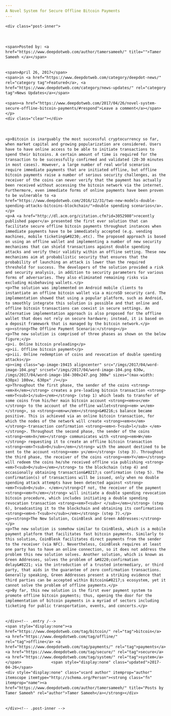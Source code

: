 ```yaml
---
A Novel System for Secure Offline Bitcoin Payments
---
```

<article class="post-listing post-19401 post type-post status-publish format-standard has-post-thumbnail hentry  tag-bitcoin tag-offline tag-payments tag-secure tag-system">
    
    <div class="post-inner">
    
    
        
    <span>Posted by: <a href="https://www.deepdotweb.com/author/tamersameeh/" title="">Tamer Sameeh </a></span>
    
    
    <span>April 26, 2017</span>
    <span>in <a href="https://www.deepdotweb.com/category/deepdot-news/" rel="category tag">Featured</a>, <a href="https://www.deepdotweb.com/category/news-updates/" rel="category tag">News Updates</a></span>
    
    <span><a href="https://www.deepdotweb.com/2017/04/26/novel-system-secure-offline-bitcoin-payments/#respond">Leave a comment</a></span>
    </p>
    <div class="clear"></div>
    
    
    
    <p>Bitcoin is inarguably the most successful cryptocurrency so far, when market capital and growing popularization are considered. Users have to have online access to be able to initiate transactions to spend their bitcoins. A certain amount of time is required for the transaction to be successfully confirmed and validated (20-30 minutes in most cases). However, a large number of real world scenarios require immediate payments that are initiated offline, but offline bitcoin payments raise a number of serious security challenges, as the receiver of the coins can never verify that the payment has actually been received without accessing the bitcoin network via the internet. Furthermore, even immediate forms of online payments have been proven to be vulnerable to <a href="https://www.deepdotweb.com/2016/12/31/two-new-models-double-spending-attacks-bitcoins-blockchain/">double spending scenarios</a>.</p>
    <p>A <a href="http://dl.acm.org/citation.cfm?id=3052980">recently published paper</a> presented the first ever solution that can facilitate secure offline bitcoin payments throughout instances when immediate payments have to be immediately accepted (e.g. vending machines, mobile ticketing&#8230;.etc). The proposed approach is based on using an offline wallet and implementing a number of new security mechanisms that can shield transactions against double spending attacks and verify their validity within an offline setting. These new mechanisms aim at probabilistic security that ensures that the probability of launching an attack is lower than the required threshold for success. The developers of the solution provided a risk and security analysis, in addition to security parameters for various forms of adversaries. They also eliminated remaining risks via excluding misbehaving wallets.</p>
    <p>The solution was implemented on Android mobile clients to instantiate an offline bitcoin wallet via a microSD security card. The implementation showed that using a popular platform, such as Android, to smoothly integrate this solution is possible and that online and offline bitcoin transactions can coexist in secure settings. An alternative implementation approach is also proposed for the offline wallet that does not rely on secure hardware; instead, it is based on a deposit framework that is managed by the bitcoin network.</p>
    <p><strong>The Offline Payment Scenario:</strong></p>
    <p>The new solution is comprised of three phases as shown on the below figure;</p>
    <p>i. Online bitcoin preloading</p>
    <p>ii. Offline bitcoin payment</p>
    <p>iii. Online redemption of coins and revocation of double spending attacks</p>
    <p><img class="wp-image-19415 aligncenter" src="/imgs/2017/04/word-image-104.png" srcset="/imgs/2017/04/word-image-104.png 630w, /imgs/2017/04/word-image-104-300x247.png 300w" sizes="(max-width: 630px) 100vw, 630px" /></p>
    <p>Throughout the first phase, the sender of the coins <strong><em>X</em></strong> creates a pre-loading bitcoin transaction <strong><em>T<sub>1</sub></em></strong> (step 1) which leads to transfer of some coins from his/her main bitcoin account <strong><em>x</em></strong> to the account of the offline wallet<strong><em> w</em></strong>, so <strong><em>w</em></strong>&#8216;s balance became positive. This is achieved via an online bitcoin transaction, for which the nodes of the network will create <strong><em>n</em></strong>-transaction confirmation <strong><em>n-T<sub>l</sub> </em></strong>. Throughout the second phase, the sender of the coins <strong><em>X</em></strong> communicates with <strong><em>W</em></strong> requesting it to create an offline bitcoin transaction <strong><em>T<sub>0</sub></em></strong> with the amount destined to be sent to the account <strong><em> y</em></strong> (step 3). Throughout the third phase, the receiver of the coins <strong><em>Y</em></strong> will redeem the coins he/she received offline via publishing <strong><em>T<sub>0</sub></em></strong> to the blockchain (step 4) and occasionally obtaining transaction&#8217;s confirmation (step 5). The confirmation(s) of transactions will be issued, only when no double spending attack attempts have been detected against <strong><em>T<sub>0</sub>. </em></strong>If not, the receiver of the payment <strong><em>Y</em></strong> will initiate a double spending revocation bitcoin procedure, which includes initiating a double spending revocation transaction <strong><em>T<sub>r </sub></em></strong> (step 6), broadcasting it to the blockchain and obtaining its confirmations <strong><em>n-T<sub>r</sub></em></strong> (step 7).</p>
    <p><strong>The New Solution, CoinBlesk and Green Addresses:</strong></p>
    <p>The new solution is somehow similar to CoinBlesk, which is a mobile payment platform that facilitates fast bitcoin payments. Similarly to this solution, CoinBlesk facilitates direct payments from the sender to the receiver (via NFC). Nevertheless, CoinBlesk requires at least one party has to have an online connection, so it does not address the problem this new solution solves. Another solution, which is known as Green Addresses, solves the problem of &#8220;confirmation delay&#8221; via the introduction of a trusted intermediary, or third party, that aids in the guarantee of zero confirmation transactions. Generally speaking, Green Addresses present a striking evidence that third parties can be accepted within Bitcoin&#8217;s ecosystem, yet it cannot solve the problem of offline payments.</p>
    <p>By far, this new solution is the first ever payment system to promote offline bitcoin payments; thus, opening the door for the implementation of bitcoin payments in a myriad of sectors including ticketing for public transportation, events, and concerts.</p>
    
    
    </div><!-- .entry /-->
    <span style="display:none"><a href="https://www.deepdotweb.com/tag/bitcoin/" rel="tag">bitcoin</a> <a href="https://www.deepdotweb.com/tag/offline/" rel="tag">offline</a> <a href="https://www.deepdotweb.com/tag/payments/" rel="tag">payments</a> <a href="https://www.deepdotweb.com/tag/secure/" rel="tag">secure</a> <a href="https://www.deepdotweb.com/tag/system/" rel="tag">system</a></span>				<span style="display:none" class="updated">2017-04-26</span>
    <div style="display:none" class="vcard author" itemprop="author" itemscope itemtype="http://schema.org/Person"><strong class="fn" itemprop="name"><a href="https://www.deepdotweb.com/author/tamersameeh/" title="Posts by Tamer Sameeh" rel="author">Tamer Sameeh</a></strong></div>
    
    
    </div><!-- .post-inner -->
</article><!-- .post-listing -->

